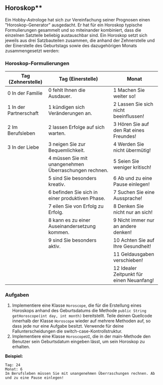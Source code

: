 ## Horoskop**
Ein Hobby-Astrologe hat sich zur Vereinfachung seiner Prognosen einen "Horoskop-Generator" ausgedacht. Er hat für ein Horoskop typische Formulierungen gesammelt und so miteinander kombiniert, dass die einzelnen Satzteile beliebig austauschbar sind. Ein Horoskop setzt sich jeweils aus drei Satzbauteilen zusammen, die anhand der Zehnerstelle und der Einerstelle des Geburtstags sowie des dazugehörigen Monats zusammengesetzt werden:

### Horoskop-Formulierungen


| Tag (Zehnerstelle)     | Tag (Einerstelle) | Monat |                                    
------------------------| -------- |-------------------------------------------      
| 0 In der Familie       | 0 fehlt Ihnen die Ausdauer.| 1 Machen Sie weiter so!                   
| 1 In der Partnerschaft |1 kündigen sich Veränderungen an.| 2 Lassen Sie sich nicht beeinflussen!     
| 2 Im Berufsleben       |2 lassen Erfolge auf sich warten.| 3 Hören Sie auf den Rat eines Freundes!   
| 3 In der Liebe         |3 neigen Sie zur Bequemlichkeit.| 4 Werden Sie nicht übermütig!             
|                        |4 müssen Sie mit unangenehmen Überraschungen rechnen.| 5 Seien Sie weniger kritisch!             
|                        |5 sind Sie besonders kreativ.| 6 Ab und zu eine Pause einlegen!          
|                        |6 befinden Sie sich in einer produktiven Phase.| 7 Suchen Sie eine Aussprache!             
|                        |7 eilen Sie von Erfolg zu Erfolg.| 8 Denken Sie nicht nur an sich!           
|                        |8 kann es zu einer Auseinandersetzung kommen.| 9 Nicht immer nur an andere denken!       
|                        |9 sind Sie besonders aktiv.| 10 Achten Sie auf Ihre Gesundheit!        
|                        | | 11 Geldausgaben verschieben!              
|                        | | 12 Idealer Zeitpunkt für einen Neuanfang! 

### Aufgaben
1. Implementiere eine Klasse `Horoscope`, die für die Erstellung eines Horoskops anhand des Geburtsdatums die Methode `public String getHoroscope(int day, int month)` bereitstellt. Teile deinen Quellcode innerhalb der Klasse `Horoscope` wieder auf mehrere Methoden auf, so dass jede nur eine Aufgabe besitzt. Verwende für deine Fallunterscheidungen die switch-case-Kontrollstruktur.
2. Implementiere eine Klasse `HoroscopeUI`, die in der main-Methode den Benutzer sein Geburtsdatum eingeben lässt, um sein Horoskop zu erhalten. 

**Beispiel:**

```
Tag: 24
Monat: 6
Im Berufsleben müssen Sie mit unangenehmen Überraschungen rechnen. Ab und zu eine Pause einlegen!

```
